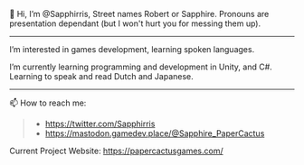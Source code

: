 👋 Hi, I’m @Sapphirris, Street names Robert or Sapphire. Pronouns are presentation dependant (but I won't hurt you for messing them up).

---
I’m interested in games development, learning spoken languages.

I’m currently learning programming and development in Unity, and C#. Learning to speak and read Dutch and Japanese.

---
📫 How to reach me:
> - https://twitter.com/Sapphirris
> - https://mastodon.gamedev.place/@Sapphire_PaperCactus

Current Project Website: https://papercactusgames.com/

<!---
- 💞️ I’m looking to collaborate on ...
Sapphirris/Sapphirris is a ✨ special ✨ repository because its `README.md` (this file) appears on your GitHub profile.
You can click the Preview link to take a look at your changes.
--->
